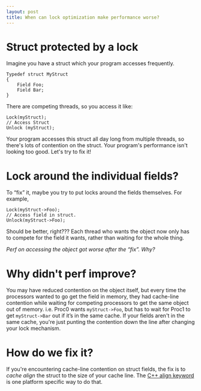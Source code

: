 ```yaml
---
layout: post
title: When can lock optimization make performance worse?
---
```


# Struct protected by a lock
Imagine you have a struct which your program accesses frequently.


```
Typedef struct MyStruct
{
    Field Foo;
    Field Bar;
}
```

There are competing threads, so you access it like:

```
Lock(myStruct);
// Access Struct
Unlock (myStruct);
```

Your program accesses this struct all day long from multiple threads, so there's lots of contention on the struct. Your program's performance isn't looking too good. Let's try to fix it!

# Lock around the individual fields? 
To “fix” it, maybe you try to put locks around the fields themselves. For example,

```
Lock(myStruct->Foo);
// Access field in struct.
Unlock(myStruct->Foo);
```

Should be better, right??? Each thread who wants the object now only has to compete for the field it wants, rather than waiting for the whole thing.

*Perf on accessing the object got worse after the “fix”. Why?*

# Why didn't perf improve?
You may have reduced contention on the object itself, but every time the processors wanted to go get the field in memory, they had cache-line contention while waiting for competing processors to get the same object out of memory. i.e. Proc0 wants `myStruct->Foo`, but has to wait for Proc1 to get `myStruct->Bar` out if it’s in the same cache. If your fields aren't in the same cache, you're just punting the contention down the line after changing your lock mechanism.

# How do we fix it?
If you're encountering cache-line contention on struct fields, the fix is to *cache align* the struct to the size of your cache line. The [C++ align keyword](https://docs.microsoft.com/en-us/cpp/cpp/align-cpp?view=vs-2017) is one platform specific way to do that.

